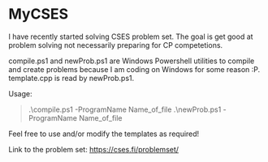# MyCSES
I have recently started solving CSES problem set. The goal is get good at problem solving not necessarily preparing for CP competetions.  

compile.ps1 and newProb.ps1 are Windows Powershell utilities to compile and create problems because I am coding on Windows for some reason :P.
template.cpp is read by newProb.ps1.

Usage:

 > .\compile.ps1 -ProgramName Name_of_file
 > .\newProb.ps1 -ProgramName Name_of_file

Feel free to use and/or modify the templates as required!

Link to the problem set: https://cses.fi/problemset/
